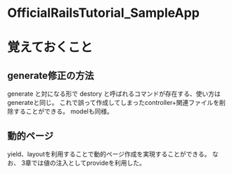 # OfficialRailsTutorial_SampleApp

# 覚えておくこと

## generate修正の方法

generate と対になる形で destory と呼ばれるコマンドが存在する、使い方はgenerateと同じ。
これで誤って作成してしまったcontroller+関連ファイルを削除することができる。
modelも同様。

## 動的ページ

yield、layoutを利用することで動的ページ作成を実現することができる。
なお、 3章では値の注入としてprovideを利用した。